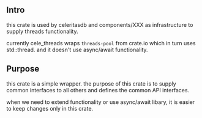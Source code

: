 ## Intro

this crate is used by celeritasdb and components/XXX as infrastructure
to supply threads functionality.

currently cele_threads wraps `threads-pool` from crate.io which in turn uses 
std::thread. and it doesn't use async/await functionality.


## Purpose
this crate is a simple wrapper.
the purpose of this crate is to supply common interfaces to all others and
defines the common API interfaces.

when we need to extend functionality or use async/await libary, it is easier to
keep changes only in this crate.
